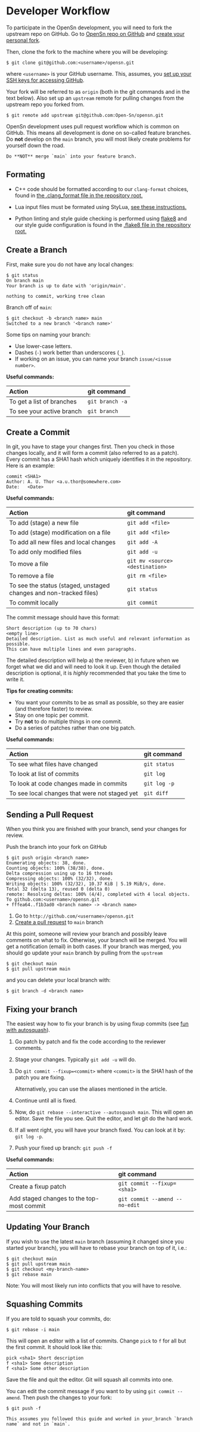 # Developer Workflow

To participate in the OpenSn development, you will need to fork the upstream repo on GitHub.
Go to [OpenSn repo on GitHub](https://github.com/Open-Sn/opensn) and [create your personal fork](https://docs.github.com/en/pull-requests/collaborating-with-pull-requests/working-with-forks/fork-a-repo).

Then, clone the fork to the machine where you will be developing:
```shell
$ git clone git@github.com:<username>/opensn.git
```
where `<username>` is your GitHub username.
This, assumes, you [set up your SSH keys for accessing GitHub](https://docs.github.com/en/authentication/connecting-to-github-with-ssh).

Your fork will be referred to as `origin` (both in the git commands and in the text below).
Also set up an `upstream` remote for pulling changes from the upstream repo you forked from.
```shell
$ git remote add upstream git@github.com:Open-Sn/opensn.git
```

OpenSn development uses pull request workflow which is common on GitHub.
This means all development is done on so-called feature branches.
Do **not** develop on the `main` branch, you will most likely create problems for yourself down the road.

```{admonition} Attention
Do **NOT** merge `main` into your feature branch.
```

## Formating

- C++ code should be formatted according to our `clang-format` choices, found in 
[the .clang_format file in the repository root.](https://github.com/Open-Sn/opensn/blob/main/.clang-format)

- Lua input files must be formated using StyLua, [see these instructions.](https://github.com/Open-Sn/opensn/blob/main/tools/lua-input-style.md)

- Python linting and style guide checking is performed using [flake8](https://flake8.pycqa.org/en/latest/index.html) 
and our style guide configuration is found in the [.flake8 file in the repository root.](https://github.com/Open-Sn/opensn/blob/main/.flake8)


## Create a Branch

First, make sure you do not have any local changes:

```shell
$ git status
On branch main
Your branch is up to date with 'origin/main'.

nothing to commit, working tree clean
```

Branch off of `main`:

```shell
$ git checkout -b <branch name> main
Switched to a new branch '<branch name>'
```

Some tips on naming your branch:

- Use lower-case letters.
- Dashes (`-`) work better than underscores (`_`).
- If working on an issue, you can name your branch `issue/<issue number>`.


**Useful commands:**

| Action                    | git command     |
|:--------------------------|:----------------|
| To get a list of branches | `git branch -a` |
| To see your active branch | `git branch`    |

## Create a Commit

In git, you have to stage your changes first.
Then you check in those changes locally, and it will form a commit (also referred to as a patch).
Every commit has a SHA1 hash which uniquely identifies it in the repository.
Here is an example:

```shell
commit <SHA1>
Author: A. U. Thor <a.u.thor@somewhere.com>
Date:   <Date>
```

**Useful commands:**

| Action                                                             | git command                     |
|:-------------------------------------------------------------------|:--------------------------------|
| To add (stage) a new file                                          | `git add <file>`                |
| To add (stage) modification on a file                              | `git add <file>`                |
| To add all new files and local changes                             | `git add -A`                    |
| To add only modified files                                         | `git add -u`                    |
| To move a file                                                     | `git mv <source> <destination>` |
| To remove a file                                                   | `git rm <file>`                 |
| To see the status (staged, unstaged changes and non-tracked files) | `git status`                    |
| To commit locally                                                  | `git commit`                    |

The commit message should have this format:

```shell
Short description (up to 70 chars)
<empty line>
Detailed description. List as much useful and relevant information as possible.
This can have multiple lines and even paragraphs.
```

The detailed description will help a) the reviewer, b) in future when we forget what we did and will need to look it up.
Even though the detailed description is optional, it is *highly* recommended that you take the time to write it.

**Tips for creating commits:**

- You want your commits to be as small as possible, so they are easier (and therefore faster) to review.
- Stay on one topic per commit.
- Try **not** to do multiple things in one commit.
- Do a series of patches rather than one big patch.

**Useful commands:**

| Action                                        | git command  |
|:----------------------------------------------|:-------------|
| To see what files have changed                | `git status` |
| To look at list of commits                    | `git log`    |
| To look at code changes made in commits       | `git log -p` |
| To see local changes that were not staged yet | `git diff`   |

## Sending a Pull Request

When you think you are finished with your branch, send your changes for review.

Push the branch into your fork on GitHub

```shell
$ git push origin <branch name>
Enumerating objects: 38, done.
Counting objects: 100% (38/38), done.
Delta compression using up to 16 threads
Compressing objects: 100% (32/32), done.
Writing objects: 100% (32/32), 10.37 KiB | 5.19 MiB/s, done.
Total 32 (delta 13), reused 0 (delta 0)
remote: Resolving deltas: 100% (4/4), completed with 4 local objects.
To github.com:<username>/opensn.git
+ fffea64..f1b3ad0 <branch name> -> <branch name>
```

1. Go to `http://github.com/<username>/opensn.git`
2. [Create a pull request](https://docs.github.com/en/pull-requests/collaborating-with-pull-requests/proposing-changes-to-your-work-with-pull-requests/creating-a-pull-request-from-a-fork) to `main` branch

At this point, someone will review your branch and possibly leave comments on what to fix.
Otherwise, your branch will be merged.
You will get a notification (email) in both cases.
If your branch was merged, you should go update your `main` branch by pulling from the `upstream`

```shell
$ git checkout main
$ git pull upstream main
```

and you can delete your local branch with:

```shell
$ git branch -d <branch name>
```

## Fixing your branch

The easiest way how to fix your branch is by using fixup commits (see [fun with autosquash](https://technosorcery.net/blog/2010/02/fun-with-the-upcoming-1-7-release-of-git-rebase---interactive---autosquash/)).

1. Go patch by patch and fix the code according to the reviewer comments.
2. Stage your changes. Typically `git add -u` will do.
3. Do `git commit --fixup=<commit>` where `<commit>` is the SHA1 hash of the patch you are fixing.

   Alternatively, you can use the aliases mentioned in the article.

4. Continue until all is fixed.
5. Now, do `git rebase --interactive --autosquash main`. This will open an editor. Save the file you see. Quit the editor, and let git do the hard work.
6. If all went right, you will have your branch fixed. You can look at it by: `git log -p`.
7. Push your fixed up branch: `git push -f`

**Useful commands:**

| Action                                    | git command                    |
|:------------------------------------------|:-------------------------------|
| Create a fixup patch                      | `git commit --fixup=<sha1>`    |
| Add staged changes to the top-most commit | `git commit --amend --no-edit` |


## Updating Your Branch

If you wish to use the latest `main` branch (assuming it changed since you started your branch), you will have to rebase your branch on top of it, i.e.:

```shell
$ git checkout main
$ git pull upstream main
$ git checkout <my-branch-name>
$ git rebase main
```
Note: You will most likely run into conflicts that you will have to resolve.


## Squashing Commits

If you are told to squash your commits, do:

```shell
$ git rebase -i main
```

This will open an editor with a list of commits.
Change `pick` to `f` for all but the first commit. It should look like this:

```shell
pick <sha1> Short description
f <sha1> Some description
f <sha1> Some other description
```

Save the file and quit the editor.
Git will squash all commits into one.

You can edit the commit message if you want to by using `git commit --amend`.
Then push the changes to your fork:

```shell
$ git push -f
```

```{admonition} Attention
This assumes you followed this guide and worked in your_branch `branch name` and not in `main`.
```
